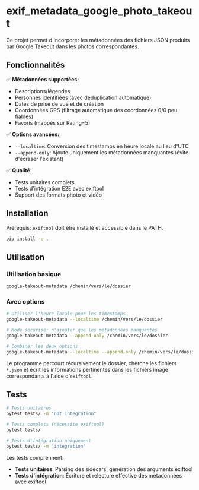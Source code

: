 # exif_metadata_google_photo_takeout

Ce projet permet d'incorporer les métadonnées des fichiers JSON produits par Google Takeout dans les photos correspondantes.

## Fonctionnalités

✅ **Métadonnées supportées:**
- Descriptions/légendes
- Personnes identifiées (avec déduplication automatique)
- Dates de prise de vue et de création
- Coordonnées GPS (filtrage automatique des coordonnées 0/0 peu fiables)
- Favoris (mappés sur Rating=5)

✅ **Options avancées:**
- `--localtime`: Conversion des timestamps en heure locale au lieu d'UTC
- `--append-only`: Ajoute uniquement les métadonnées manquantes (évite d'écraser l'existant)

✅ **Qualité:**
- Tests unitaires complets
- Tests d'intégration E2E avec exiftool
- Support des formats photo et vidéo

## Installation

Prérequis: `exiftool` doit être installé et accessible dans le PATH.

```bash
pip install -e .
```

## Utilisation

### Utilisation basique
```bash
google-takeout-metadata /chemin/vers/le/dossier
```

### Avec options
```bash
# Utiliser l'heure locale pour les timestamps
google-takeout-metadata --localtime /chemin/vers/le/dossier

# Mode sécurisé: n'ajouter que les métadonnées manquantes
google-takeout-metadata --append-only /chemin/vers/le/dossier

# Combiner les deux options
google-takeout-metadata --localtime --append-only /chemin/vers/le/dossier
```

Le programme parcourt récursivement le dossier, cherche les fichiers `*.json` et écrit les informations pertinentes dans les fichiers image correspondants à l'aide d'`exiftool`.

## Tests

```bash
# Tests unitaires
pytest tests/ -m "not integration"

# Tests complets (nécessite exiftool)
pytest tests/

# Tests d'intégration uniquement
pytest tests/ -m "integration"
```

Les tests comprennent:
- **Tests unitaires**: Parsing des sidecars, génération des arguments exiftool
- **Tests d'intégration**: Écriture et relecture effective des métadonnées avec exiftool
